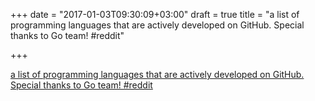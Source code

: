 +++
date = "2017-01-03T09:30:09+03:00"
draft = true
title = "a list of programming languages that are actively developed on GitHub. Special thanks to Go team!  #reddit"

+++

<p><a href="https://t.co/dwjaoGLGf9">a list of programming languages that are actively developed on GitHub. Special thanks to Go team!  #reddit</a></p>
